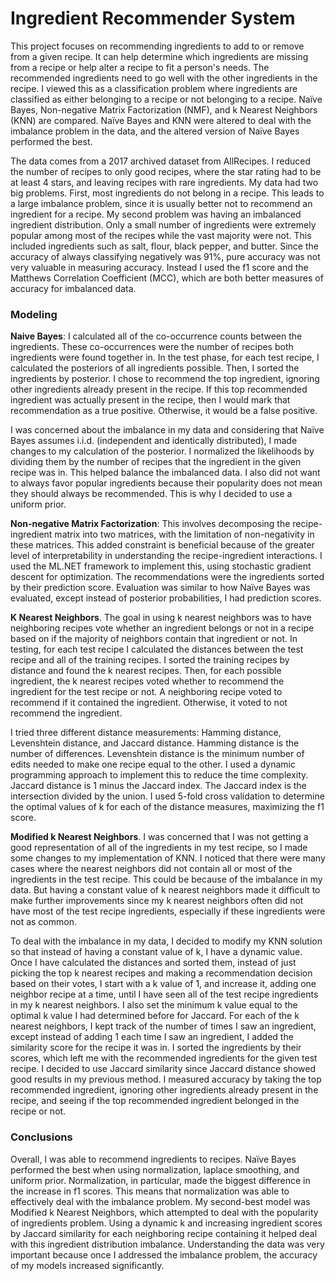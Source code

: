 # Ingredient Recommender System
This project focuses on recommending ingredients to add to or remove from a given recipe. It can help determine which ingredients are missing from a recipe or help alter a recipe to fit a person's needs. The recommended ingredients need to go well with the other ingredients in the recipe. I viewed this as a classification problem where ingredients are classified as either belonging to a recipe or not belonging to a recipe. Naïve Bayes, Non-negative Matrix Factorization (NMF), and k Nearest Neighbors (KNN) are compared. Naïve Bayes and KNN were altered to deal with the imbalance problem in the data, and the altered version of Naïve Bayes performed the best. 

The data comes from a 2017 archived dataset from AllRecipes. I reduced the number of recipes to only good recipes, where the star rating had to be at least 4 stars, and leaving recipes with rare ingredients. My data had two big problems. First, most ingredients do not belong in a recipe. This leads to a large imbalance problem, since it is usually better not to recommend an ingredient for a recipe. My second problem was having an imbalanced ingredient distribution. Only a small number of ingredients were extremely popular among most of the recipes while the vast majority were not. This included ingredients such as salt, flour, black pepper, and butter. Since the accuracy of always classifying negatively was 91%, pure accuracy was not very valuable in measuring accuracy. Instead I used the f1 score and the Matthews Correlation Coefficient (MCC), which are both better measures of accuracy for imbalanced data. 

### Modeling
**Naive Bayes**:
I calculated all of the co-occurrence counts between the ingredients. These co-occurrences were the number of recipes both ingredients were found together in. In the test phase, for each test recipe, I calculated the posteriors of all ingredients possible. Then, I sorted the ingredients by posterior. I chose to recommend the top ingredient, ignoring other ingredients already present in the recipe. If this top recommended ingredient was actually present in the recipe, then I would mark that recommendation as a true positive. Otherwise, it would be a false positive. 

I was concerned about the imbalance in my data and considering that Naïve Bayes assumes i.i.d. (independent and identically distributed), I made changes to my calculation of the posterior. I normalized the likelihoods by dividing them by the number of recipes that the ingredient in the given recipe was in. This helped balance the imbalanced data. I also did not want to always favor popular ingredients because their popularity does not mean they should always be recommended. This is why I decided to use a uniform prior.

**Non-negative Matrix Factorization**: This involves decomposing the recipe-ingredient matrix into two matrices, with the limitation of non-negativity in these matrices. This added constraint is beneficial because of the greater level of interpretability in understanding the recipe-ingredient interactions. I used the ML.NET framework to implement this, using stochastic gradient descent for optimization. The recommendations were the ingredients sorted by their prediction score. Evaluation was similar to how Naïve Bayes was evaluated, except instead of posterior probabilities, I had prediction scores.

**K Nearest Neighbors**. The goal in using k nearest neighbors was to have neighboring recipes vote whether an ingredient belongs or not in a recipe based on if the majority of neighbors contain that ingredient or not. In testing, for each test recipe I calculated the distances between the test recipe and all of the training recipes. I sorted the training recipes by distance and found the k nearest recipes. Then, for each possible ingredient, the k nearest recipes voted whether to recommend the ingredient for the test recipe or not. A neighboring recipe voted to recommend if it contained the ingredient. Otherwise, it voted to not recommend the ingredient. 

I tried three different distance measurements: Hamming distance, Levenshtein distance, and Jaccard distance. Hamming distance is the number of differences. Levenshtein distance is the minimum number of edits needed to make one recipe equal to the other. I used a dynamic programming approach to implement this to reduce the time complexity. Jaccard distance is 1 minus the Jaccard index. The Jaccard index is the intersection divided by the union. I used 5-fold cross validation to determine the optimal values of k for each of the distance measures, maximizing the f1 score.

**Modified k Nearest Neighbors**. I was concerned that I was not getting a good representation of all of the ingredients in my test recipe, so I made some changes to my implementation of KNN. I noticed that there were many cases where the nearest neighbors did not contain all or most of the ingredients in the test recipe. This could be because of the imbalance in my data. But having a constant value of k nearest neighbors made it difficult to make further improvements since my k nearest neighbors often did not have most of the test recipe ingredients, especially if these ingredients were not as common. 

To deal with the imbalance in my data, I decided to modify my KNN solution so that instead of having a constant value of k, I have a dynamic value. Once I have calculated the distances and sorted them, instead of just picking the top k nearest recipes and making a recommendation decision based on their votes, I start with a k value of 1, and increase it, adding one neighbor recipe at a time, until I have seen all of the test recipe ingredients in my k nearest neighbors. I also set the minimum k value equal to the optimal k value I had determined before for Jaccard. For each of the k nearest neighbors, I kept track of the number of times I saw an ingredient, except instead of adding 1 each time I saw an ingredient, I added the similarity score for the recipe it was in. I sorted the ingredients by their scores, which left me with the recommended ingredients for the given test recipe. I decided to use Jaccard similarity since Jaccard distance showed good results in my previous method.  I measured accuracy by taking the top recommended ingredient, ignoring other ingredients already present in the recipe, and seeing if the top recommended ingredient belonged in the recipe or not. 

### Conclusions
Overall, I was able to recommend ingredients to recipes. Naïve Bayes performed the best when using normalization, laplace smoothing, and uniform prior. Normalization, in particular, made the biggest difference in the increase in f1 scores. This means that normalization was able to effectively deal with the imbalance problem. My second-best model was Modified k Nearest Neighbors, which attempted to deal with the popularity of ingredients problem. Using a dynamic k and increasing ingredient scores by Jaccard similarity for each neighboring recipe containing it helped deal with this ingredient distribution imbalance. Understanding the data was very important because once I addressed the imbalance problem, the accuracy of my models increased significantly. 

